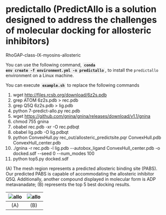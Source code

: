 # predictallo (PredictAllo is a solution designed to address the challenges of molecular docking for allosteric inhibitors)
RhoGAP-class-IX-myosins-allosteric

You can use the following command, <code style="background-color: #f0f0f0; padding: 2px 4px; border-radius: 4px;">**conda env create -f environment.yml -n predictallo**</code>, to install the `predictallo` environment on a Linux machine.

You can execute <code style="background-color: #f0f0f0; padding: 2px 4px; border-radius: 4px;">**example.sh**</code> to replace the following commands

1. wget http://files.rcsb.org/download/6z2s.pdb
2. grep ATOM 6z2s.pdb > rec.pdb
3. grep Q5Q 6z2s.pdb > lig.pdb
4.  python 7-predict-allo.py rec.pdb
5. wget https://github.com/gnina/gnina/releases/download/v1.1/gnina
6. chmod 755 gnina
7. obabel rec.pdb -xr -O rec.pdbqt
8. obabel lig.pdb -O lig.pdbqt
9.  python ConvexHull.py rec_out/allosteric_predictsite.pqr ConvexHull.pdb ConvexHull_center.pdb
10. ./gnina -r rec.pdb -l lig.pdb --autobox_ligand ConvexHull_center.pdb -o docked.sdf --seed 0 --num_modes 100
11. python top5.py docked.sdf

(A) The mesh region represents a predicted allosteric binding site (PABS). Our predicted PABS is capable of accommodating the allosteric inhibitor Q5Q. Additionally, another compound displayed in molecular form is ADP metavanadate; (B) represents the top 5 best docking results.

| ![allo](https://github.com/user-attachments/assets/7d8ac510-3480-4e8e-aade-82adb0f5797e) | ![allo](https://github.com/user-attachments/assets/40d6cd0b-24d4-40f8-ab5d-b3ababbeb58c) |
|:---:|:---:|
| (A) | (B) |
